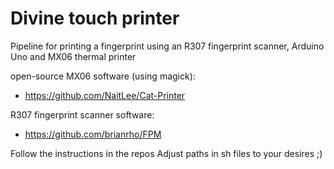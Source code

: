 # Divine touch printer
Pipeline for printing a fingerprint using an R307 fingerprint scanner, Arduino Uno
and MX06 thermal printer

open-source MX06 software (using magick):
- https://github.com/NaitLee/Cat-Printer

R307 fingerprint scanner software:
- https://github.com/brianrho/FPM

Follow the instructions in the repos
Adjust paths in sh files to your desires ;)
